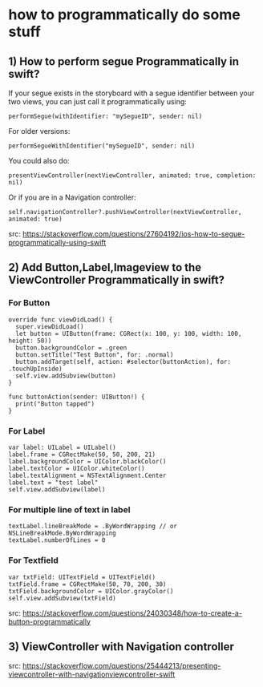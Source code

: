 # how to programmatically do some stuff

## 1) How to perform segue Programmatically in swift?

If your segue exists in the storyboard with a segue identifier between your two views, you can just call it programmatically using:

    performSegue(withIdentifier: "mySegueID", sender: nil)
   
For older versions:

    performSegueWithIdentifier("mySegueID", sender: nil)
   
You could also do:

    presentViewController(nextViewController, animated: true, completion: nil)
  
Or if you are in a Navigation controller:

    self.navigationController?.pushViewController(nextViewController, animated: true)

src: https://stackoverflow.com/questions/27604192/ios-how-to-segue-programmatically-using-swift

## 2) Add Button,Label,Imageview to the ViewController Programmatically in swift?

### For Button

    override func viewDidLoad() {
      super.viewDidLoad()
      let button = UIButton(frame: CGRect(x: 100, y: 100, width: 100, height: 50))
      button.backgroundColor = .green
      button.setTitle("Test Button", for: .normal)
      button.addTarget(self, action: #selector(buttonAction), for: .touchUpInside)
      self.view.addSubview(button)
    }

    func buttonAction(sender: UIButton!) {
      print("Button tapped")
    }

### For Label

    var label: UILabel = UILabel()
    label.frame = CGRectMake(50, 50, 200, 21)
    label.backgroundColor = UIColor.blackColor()
    label.textColor = UIColor.whiteColor()
    label.textAlignment = NSTextAlignment.Center
    label.text = "test label"
    self.view.addSubview(label)
    
### For multiple line of text in label

    textLabel.lineBreakMode = .ByWordWrapping // or NSLineBreakMode.ByWordWrapping
    textLabel.numberOfLines = 0 

### For Textfield

    var txtField: UITextField = UITextField()
    txtField.frame = CGRectMake(50, 70, 200, 30)
    txtField.backgroundColor = UIColor.grayColor()
    self.view.addSubview(txtField)

src: https://stackoverflow.com/questions/24030348/how-to-create-a-button-programmatically

## 3) ViewController with Navigation controller

src: https://stackoverflow.com/questions/25444213/presenting-viewcontroller-with-navigationviewcontroller-swift
